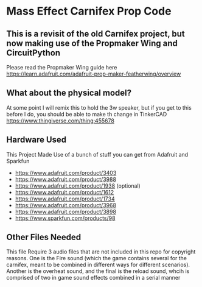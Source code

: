 # Mass Effect Carnifex Prop Code

## This is a revisit of the old Carnifex project, but now making use of the Propmaker Wing and CircuitPython

Please read the Propmaker Wing guide here 
<https://learn.adafruit.com/adafruit-prop-maker-featherwing/overview>

## What about the physical model?

At some point I will remix this to hold the 3w speaker, but if you get to this before I do, you should be able to make th change in TinkerCAD
<https://www.thingiverse.com/thing:455678>

## Hardware Used

This Project Made Use of a bunch of stuff you can get from Adafruit and Sparkfun

* <https://www.adafruit.com/product/3403>
* <https://www.adafruit.com/product/3988>
* <https://www.adafruit.com/product/1938> (optional)
* <https://www.adafruit.com/product/1612>
* <https://www.adafruit.com/product/1734>
* <https://www.adafruit.com/product/3968>
* <https://www.adafruit.com/product/3898>
* <https://www.sparkfun.com/products/98>

## Other Files Needed

This file Require 3 audio files that are not included in this repo for copyright reasons. One is the Fire sound (which the game contains several for the carnifex, meant to be combined in different ways for different scenarios). Another is the overheat sound, and the final is the reload sound, whcih is comprised of two in game sound effects combined in a serial manner